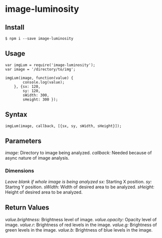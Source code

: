 # image-luminosity
## Install
```
$ npm i --save image-luminosity
```

## Usage
```
var imgLum = require('image-luminosity');
var image = '/directory/to/img';

imgLum(image, function(value) {
        console.log(value);
    }, {sx: 120,
        sy: 120,
        sWidth: 300,
        sHeight: 300 });
```

## Syntax
```
imgLum(image, callback, [{sx, sy, sWidth, sHeight}]);
```

## Parameters
*image:* Directory to image being analyzed.
*callback:* Needed because of async nature of image analysis.
### Dimensions
_Leave blank if whole image is being analyzed_
*sx:* Starting X position.
*sy:* Startng Y position.
*sWidth:* Width of desired area to be analyzed.
*sHeight:* Height of desired area to be analyzed.

## Return Values
*value.brightness:* Brightness level of image.
*value.opacity:* Opacity level of image.
*value.r:* Brightness of red levels in the image.
*value.g:* Brightness of green levels in the image.
*value.b:* Brightness of blue levels in the image.
